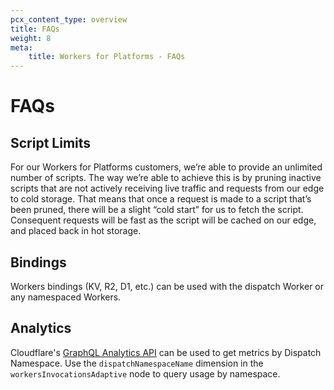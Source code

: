 ```yaml
---
pcx_content_type: overview
title: FAQs
weight: 8
meta:
    title: Workers for Platforms - FAQs
---
```


# FAQs

## Script Limits

For our Workers for Platforms customers, we’re able to provide an unlimited number of scripts. The way we’re able to achieve this is by pruning inactive scripts that are not actively receiving live traffic and requests from our edge to cold storage. That means that once a request is made to a script that’s been pruned, there will be a slight “cold start” for us to fetch the script. Consequent requests will be fast as the script will be cached on our edge, and placed back in hot storage.

## Bindings
Workers bindings (KV, R2, D1, etc.) can be used with the dispatch Worker or any namespaced Workers. 


## Analytics 
Cloudflare's [GraphQL Analytics API](/analytics/graphql-api) can be used to get metrics by Dispatch Namespace. Use the  `dispatchNamespaceName` dimension in the `workersInvocationsAdaptive` node to query usage by namespace.
